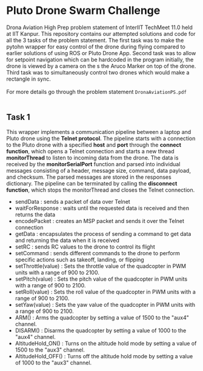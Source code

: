 # Pluto Drone Swarm Challenge
Drona Aviation High Prep problem statement of InterIIT TechMeet 11.0 held at IIT Kanpur. This repository contains our attempted solutions and code for
all the 3 tasks of the problem statement. The first task was to make the pytohn wrapper for easy control of the drone during flying compared to earlier solutions of using
ROS or Pluto Drone App. Second task was to allow for setpoint navigation which can be hardcoded in the program initially, the drone is viewed by a camera on the s the Aruco Marker on top of the drone. Third task was to simultaneously control two drones which would make a rectangle in sync.
<br><br>
For more details go through the problem statement `DronaAviationPS.pdf`
<br><br>
## Task 1
This wrapper implements a communication pipeline between a laptop and Pluto drone using the **Telnet protocol**. The pipeline starts with a connection to the Pluto drone with a specified **host** and **port** through the **connect function**, which opens a Telnet connection and starts a new thread **monitorThread** to listen to incoming data from the drone. The data is received by the **monitorSerialPort** function and parsed into individual messages consisting of a header, message size, command, data payload, and checksum. The parsed messages are stored in the responses dictionary. The pipeline can be terminated by calling the **disconnect function**, which stops the monitorThread and closes the Telnet connection.
<br>
* sendData : sends a packet of data over Telnet
* waitForResponse : waits until the requested data is received and then returns the data
* encodePacket : creates an MSP packet and sends it over the Telnet connection
* getData : encapsulates the process of sending a command to get data and returning the data when it is received
* setRC : sends RC values to the drone to control its flight
* setCommand : sends different commands to the drone to perform specific actions such as takeoff, landing, or flipping
* setThrottle(value) : Sets the throttle value of the quadcopter in PWM units with a range of 900 to 2100.
* setPitch(value) : Sets the pitch value of the quadcopter in PWM units with a range of 900 to 2100.
* setRoll(value) : Sets the roll value of the quadcopter in PWM units with a range of 900 to 2100.
* setYaw(value) : Sets the yaw value of the quadcopter in PWM units with a range of 900 to 2100.
* ARM() : Arms the quadcopter by setting a value of 1500 to the "aux4" channel.
* DISARM() : Disarms the quadcopter by setting a value of 1000 to the "aux4" channel.
* AltitudeHold_ON() : Turns on the altitude hold mode by setting a value of 1500 to the "aux3" channel.
* AltitudeHold_OFF() : Turns off the altitude hold mode by setting a value of 1000 to the "aux3" channel.
